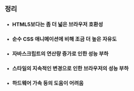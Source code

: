 ##  정리

* <h3 class="fragment highlight-green">HTML5보다는 좀 더 넓은 브라우저 호환성</h3>
* <h3 class="fragment highlight-green">순수 CSS 애니메이션에 비해 조금 더 높은 자유도</h3>
* <h3 class="fragment highlight-red">자바스크립트의 연산량 증가로 인한 성능 부하</h3>
* <h3 class="fragment highlight-red">스타일의 지속적인 변경으로 인한 브라우저의 성능 부하</h3>
* <h3 class="fragment highlight-red">하드웨어 가속 등의 도움이 어려움</h3>

